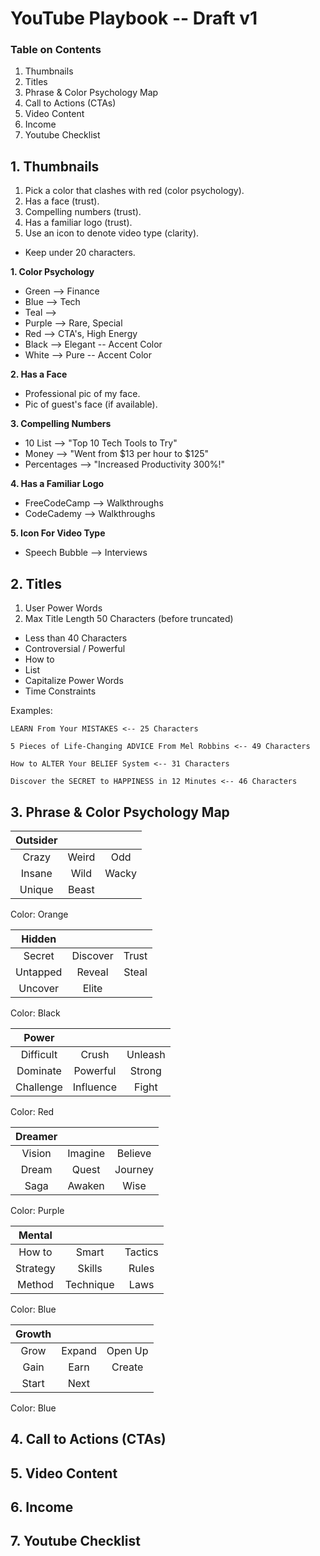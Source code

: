 # YouTube Playbook -- Draft v1
### Table on Contents

1. Thumbnails
1. Titles
1. Phrase & Color Psychology Map
1. Call to Actions (CTAs)
1. Video Content
1. Income
1. Youtube Checklist

## 1. Thumbnails

1. Pick a color that clashes with red (color psychology).
1. Has a face (trust).
1. Compelling numbers (trust).
1. Has a familiar logo (trust).
1. Use an icon to denote video type (clarity).

+ Keep under 20 characters.

**1. Color Psychology**<br>
+ Green --> Finance
+ Blue --> Tech
+ Teal -->
+ Purple --> Rare, Special
+ Red --> CTA's, High Energy
+ Black --> Elegant -- Accent Color
+ White --> Pure -- Accent Color

**2. Has a Face**
+ Professional pic of my face.
+ Pic of guest's face (if available).

**3. Compelling Numbers**
+ 10 List --> "Top 10 Tech Tools to Try"
+ Money --> "Went from $13 per hour to $125"
+ Percentages --> "Increased Productivity 300%!"

**4. Has a Familiar Logo**
+ FreeCodeCamp --> Walkthroughs
+ CodeCademy --> Walkthroughs

**5. Icon For Video Type**
+ Speech Bubble --> Interviews

## 2. Titles

1. User Power Words
2. Max Title Length 50 Characters (before truncated)

+ Less than 40 Characters
+ Controversial / Powerful
+ How to
+ List
+ Capitalize Power Words
+ Time Constraints

Examples:

```
LEARN From Your MISTAKES <-- 25 Characters
```

```
5 Pieces of Life-Changing ADVICE From Mel Robbins <-- 49 Characters
```

```
How to ALTER Your BELIEF System <-- 31 Characters
```

```
Discover the SECRET to HAPPINESS in 12 Minutes <-- 46 Characters
```

## 3. Phrase & Color Psychology Map

| Outsider | | |
| :----: | :----: | :----: |
| Crazy | Weird | Odd |
| Insane | Wild | Wacky |
| Unique | Beast | |

Color: Orange

| Hidden | | |
| :----: | :----: | :----: |
| Secret | Discover | Trust |
| Untapped | Reveal | Steal |
| Uncover | Elite | |

Color: Black

| Power | | |
| :----: | :----: | :----: |
| Difficult | Crush | Unleash |
| Dominate | Powerful | Strong |
| Challenge | Influence | Fight |

Color: Red

| Dreamer | | |
| :----: | :----: | :----: |
| Vision | Imagine | Believe |
| Dream | Quest | Journey |
| Saga | Awaken | Wise |

Color: Purple

| Mental | | |
| :----: | :----: | :----: |
| How to | Smart | Tactics |
| Strategy | Skills | Rules |
| Method | Technique | Laws |

Color: Blue

| Growth | | |
| :----: | :----: | :----: |
| Grow | Expand | Open Up |
| Gain | Earn | Create |
| Start | Next | |

Color: Blue

## 4. Call to Actions (CTAs)
## 5. Video Content
## 6. Income
## 7. Youtube Checklist